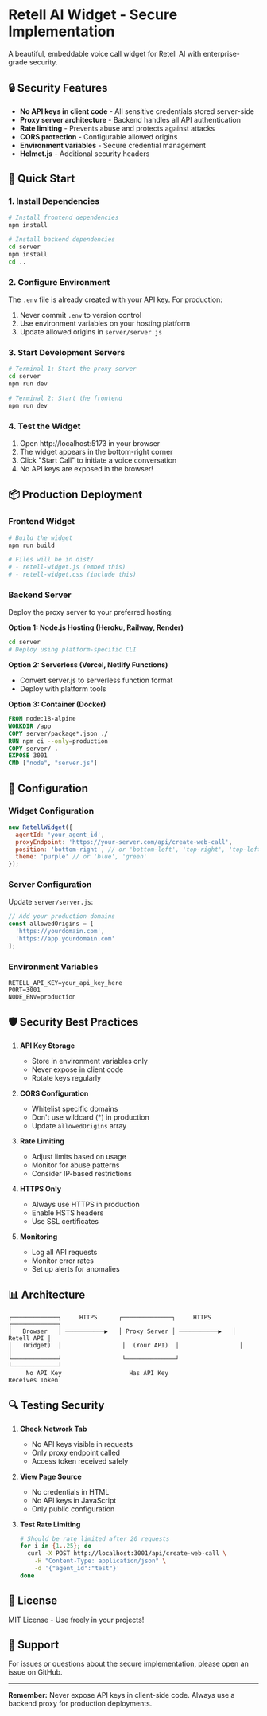 # Retell AI Widget - Secure Implementation

A beautiful, embeddable voice call widget for Retell AI with enterprise-grade security.

## 🔒 Security Features

- **No API keys in client code** - All sensitive credentials stored server-side
- **Proxy server architecture** - Backend handles all API authentication
- **Rate limiting** - Prevents abuse and protects against attacks
- **CORS protection** - Configurable allowed origins
- **Environment variables** - Secure credential management
- **Helmet.js** - Additional security headers

## 🚀 Quick Start

### 1. Install Dependencies

```bash
# Install frontend dependencies
npm install

# Install backend dependencies
cd server
npm install
cd ..
```

### 2. Configure Environment

The `.env` file is already created with your API key. For production:

1. Never commit `.env` to version control
2. Use environment variables on your hosting platform
3. Update allowed origins in `server/server.js`

### 3. Start Development Servers

```bash
# Terminal 1: Start the proxy server
cd server
npm run dev

# Terminal 2: Start the frontend
npm run dev
```

### 4. Test the Widget

1. Open http://localhost:5173 in your browser
2. The widget appears in the bottom-right corner
3. Click "Start Call" to initiate a voice conversation
4. No API keys are exposed in the browser!

## 📦 Production Deployment

### Frontend Widget

```bash
# Build the widget
npm run build

# Files will be in dist/
# - retell-widget.js (embed this)
# - retell-widget.css (include this)
```

### Backend Server

Deploy the proxy server to your preferred hosting:

**Option 1: Node.js Hosting (Heroku, Railway, Render)**
```bash
cd server
# Deploy using platform-specific CLI
```

**Option 2: Serverless (Vercel, Netlify Functions)**
- Convert server.js to serverless function format
- Deploy with platform tools

**Option 3: Container (Docker)**
```dockerfile
FROM node:18-alpine
WORKDIR /app
COPY server/package*.json ./
RUN npm ci --only=production
COPY server/ .
EXPOSE 3001
CMD ["node", "server.js"]
```

## 🔧 Configuration

### Widget Configuration

```javascript
new RetellWidget({
  agentId: 'your_agent_id',
  proxyEndpoint: 'https://your-server.com/api/create-web-call',
  position: 'bottom-right', // or 'bottom-left', 'top-right', 'top-left'
  theme: 'purple' // or 'blue', 'green'
});
```

### Server Configuration

Update `server/server.js`:

```javascript
// Add your production domains
const allowedOrigins = [
  'https://yourdomain.com',
  'https://app.yourdomain.com'
];
```

### Environment Variables

```env
RETELL_API_KEY=your_api_key_here
PORT=3001
NODE_ENV=production
```

## 🛡️ Security Best Practices

1. **API Key Storage**
   - Store in environment variables only
   - Never expose in client code
   - Rotate keys regularly

2. **CORS Configuration**
   - Whitelist specific domains
   - Don't use wildcard (*) in production
   - Update `allowedOrigins` array

3. **Rate Limiting**
   - Adjust limits based on usage
   - Monitor for abuse patterns
   - Consider IP-based restrictions

4. **HTTPS Only**
   - Always use HTTPS in production
   - Enable HSTS headers
   - Use SSL certificates

5. **Monitoring**
   - Log all API requests
   - Monitor error rates
   - Set up alerts for anomalies

## 📊 Architecture

```
┌─────────────┐     HTTPS      ┌──────────────┐     HTTPS      ┌─────────────┐
│   Browser   │ ───────────▶   │ Proxy Server │ ───────────▶   │  Retell API │
│   (Widget)  │                 │  (Your API)  │                 │             │
└─────────────┘                 └──────────────┘                 └─────────────┘
     No API Key                   Has API Key                     Receives Token
```

## 🔍 Testing Security

1. **Check Network Tab**
   - No API keys visible in requests
   - Only proxy endpoint called
   - Access token received safely

2. **View Page Source**
   - No credentials in HTML
   - No API keys in JavaScript
   - Only public configuration

3. **Test Rate Limiting**
   ```bash
   # Should be rate limited after 20 requests
   for i in {1..25}; do
     curl -X POST http://localhost:3001/api/create-web-call \
       -H "Content-Type: application/json" \
       -d '{"agent_id":"test"}'
   done
   ```

## 📝 License

MIT License - Use freely in your projects!

## 🤝 Support

For issues or questions about the secure implementation, please open an issue on GitHub.

---

**Remember:** Never expose API keys in client-side code. Always use a backend proxy for production deployments.
